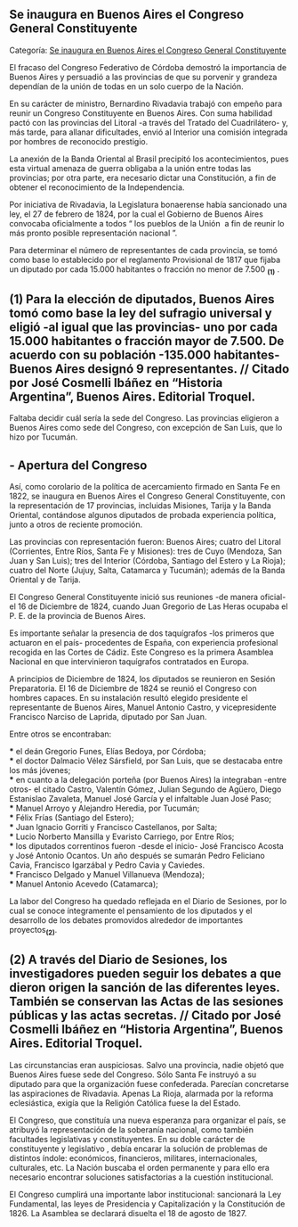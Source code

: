 ## Se inaugura en Buenos Aires el Congreso General Constituyente

Categoría: [Se inaugura en Buenos Aires el Congreso General Constituyente](http://descubrircorrientes.com.ar/2012/index.php/3703-historia-desde-1814-hasta-la-guerra-de-la-triple-alianza/de-fernandez-blanco-a-atienza-ordenamiento-estadual-1821-1837/necesidad-del-estado-nacional/se-inaugura-en-buenos-aires-el-congreso-general-constituyente)

El fracaso del Congreso Federativo de Córdoba demostró la importancia de Buenos Aires y persuadió a las provincias de que su porvenir y grandeza dependían de la unión de todas en un solo cuerpo de la Nación.

En su carácter de ministro, Bernardino Rivadavia trabajó con empeño para reunir un Congreso Constituyente en Buenos Aires. Con suma habilidad pactó con las provincias del Litoral -a través del Tratado del Cuadrilátero- y, más tarde, para allanar dificultades, envió al Interior una comisión integrada por hombres de reconocido prestigio.

La anexión de la Banda Oriental al Brasil precipitó los acontecimientos, pues esta virtual amenaza de guerra obligaba a la unión entre todas las provincias; por otra parte, era necesario dictar una Constitución, a fin de obtener el reconocimiento de la Independencia.

Por iniciativa de Rivadavia, la Legislatura bonaerense había sancionado una ley, el 27 de febrero de 1824, por la cual el Gobierno de Buenos Aires convocaba oficialmente a todos “ los pueblos de la Unión  a fin de reunir lo más pronto posible representación nacional ”.

Para determinar el número de representantes de cada provincia, se tomó como base lo establecido por el reglamento Provisional de 1817 que fijaba un diputado por cada 15.000 habitantes o fracción no menor de 7.500 <sub><strong><span><span>(1)</span></span></strong></sub> .

## **(1)** Para la elección de diputados, Buenos Aires tomó como base la ley del sufragio universal y eligió -al igual que las provincias- uno por cada 15.000 habitantes o fracción mayor de 7.500. De acuerdo con su población -135.000 habitantes- Buenos Aires designó 9 representantes. // Citado por José Cosmelli Ibáñez en “Historia Argentina”, Buenos Aires. Editorial Troquel.

Faltaba decidir cuál sería la sede del Congreso. Las provincias eligieron a Buenos Aires como sede del Congreso, con excepción de San Luis, que lo hizo por Tucumán.

## **\- Apertura del Congreso**

Así, como corolario de la política de acercamiento firmado en Santa Fe en 1822, se inaugura en Buenos Aires el Congreso General Constituyente, con la representación de 17 provincias, incluidas Misiones, Tarija y la Banda Oriental, contándose algunos diputados de probada experiencia política, junto a otros de reciente promoción.

Las provincias con representación fueron: Buenos Aires; cuatro del Litoral (Corrientes, Entre Ríos, Santa Fe y Misiones): tres de Cuyo (Mendoza, San Juan y San Luis); tres del Interior (Córdoba, Santiago del Estero y La Rioja); cuatro del Norte (Jujuy, Salta, Catamarca y Tucumán); además de la Banda Oriental y de Tarija.

El Congreso General Constituyente inició sus reuniones -de manera oficial- el 16 de Diciembre de 1824, cuando Juan Gregorio de Las Heras ocupaba el P. E. de la provincia de Buenos Aires.

Es importante señalar la presencia de dos taquígrafos -los primeros que actuaron en el país- procedentes de España, con experiencia profesional recogida en las Cortes de Cádiz. Este Congreso es la primera Asamblea Nacional en que intervinieron taquígrafos contratados en Europa.

A principios de Diciembre de 1824, los diputados se reunieron en Sesión Preparatoria. El 16 de Diciembre de 1824 se reunió el Congreso con hombres capaces. En su instalación resultó elegido presidente el representante de Buenos Aires, Manuel Antonio Castro, y vicepresidente Francisco Narciso de Laprida, diputado por San Juan.

Entre otros se encontraban:

**\*** el deán Gregorio Funes, Elías Bedoya, por Córdoba;  
**\*** el doctor Dalmacio Vélez Sársfield, por San Luis, que se destacaba entre los más jóvenes;  
**\*** en cuanto a la delegación porteña (por Buenos Aires) la integraban -entre otros- el citado Castro, Valentín Gómez, Julian Segundo de Agüero, Diego Estanislao Zavaleta, Manuel José García y el infaltable Juan José Paso;  
**\*** Manuel Arroyo y Alejandro Heredia, por Tucumán;  
**\*** Félix Frías (Santiago del Estero);  
**\*** Juan Ignacio Gorriti y Francisco Castellanos, por Salta;  
**\*** Lucio Norberto Mansilla y Evaristo Carriego, por Entre Ríos;  
**\*** los diputados correntinos fueron -desde el inicio- José Francisco Acosta y José Antonio Ocantos. Un año después se sumarán Pedro Feliciano Cavia, Francisco Igarzábal y Pedro Cavia y Caviedes.  
**\*** Francisco Delgado y Manuel Villanueva (Mendoza);  
**\*** Manuel Antonio Acevedo (Catamarca);

La labor del Congreso ha quedado reflejada en el Diario de Sesiones, por lo cual se conoce íntegramente el pensamiento de los diputados y el desarrollo de los debates promovidos alrededor de importantes proyectos<sub><strong>(2)</strong></sub>.

## **(2)** A través del Diario de Sesiones, los investigadores pueden seguir los debates a que dieron origen la sanción de las diferentes leyes. También se conservan las Actas de las sesiones públicas y las actas secretas. // Citado por José Cosmelli Ibáñez en “Historia Argentina”, Buenos Aires. Editorial Troquel.

Las circunstancias eran auspiciosas. Salvo una provincia, nadie objetó que Buenos Aires fuese sede del Congreso. Sólo Santa Fe instruyó a su diputado para que la organización fuese confederada. Parecían concretarse las aspiraciones de Rivadavia. Apenas La Rioja, alarmada por la reforma eclesiástica, exigía que la Religión Católica fuese la del Estado.

El Congreso, que constituía una nueva esperanza para organizar el país, se atribuyó la representación de la soberanía nacional, como también facultades legislativas y constituyentes. En su doble carácter de constituyente y legislativo , debía encarar la solución de problemas de distintos índole: económicos, financieros, militares, internacionales, culturales, etc. La Nación buscaba el orden permanente y para ello era necesario encontrar soluciones satisfactorias a la cuestión institucional.

El Congreso cumplirá una importante labor institucional: sancionará la Ley Fundamental, las leyes de Presidencia y Capitalización y la Constitución de 1826. La Asamblea se declarará disuelta el 18 de agosto de 1827.